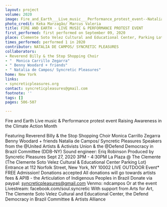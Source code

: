 ```yaml
---
layout: project
volume: 2020
image: Fire_and_Earth___Live_music___Performance_protest_event--Natalia_de_Campos__Syncretic_Pleasures.jpeg
photo_credit: Keka Marzagão/ Marcus Valeria
title: FIRE AND EARTH - LIVE MUSIC & PERFORMANCE PROTEST EVENT
first_performed: first performed on September 09, 2020
place: Clemente Soto Velez Cultural and Educational Center, Parking Lot
times_performed: performed 1 in 2020
contributor: NATALIA DE CAMPOS/ SYNCRETIC PLEASURES
collaborators:
- Reverend Billy & the Stop Shopping Choir
- "  Monica Carrillo Zegarra"
- " Benny Woodard + friends"
- " Natalia de Campos/ Syncretic Pleasures"
home: New York
links:
- syncreticpleasures.org
contact: syncreticpleasures@gmail.com
footnote: ''
tags: []
pages: 506-507

---
```


Fire and Earth
Live music & Performance protest event
Raising Awareness in the Climate Action Month

Featuring
Reverend Billy & the Stop Shopping Choir 
Monica Carrillo Zegarra
Benny Woodard + friends
Natalia de Campos/ Syncretic Pleasures
Speakers from the @United Artists & Activists Union 
& the @Defend Democracy in Brazil Committee (DDB-NY)
Sound engineer: Eriq Robinson
Produced by Syncretic Pleasures
Sept 27, 2020
3PM - 4:30PM
La Plaza @ The Clemente
(The Clemente Soto Velez Cultural & Educational Center Parking Lot)
Entrance at 112 Norfolk Street, New York, NY 10002
LIVE OUTDOOR Event*
FREE Admission! 
Donations accepted
All donations will go towards artists fees & APIB - the Articulation of Indigenous Peoples in Brazil
Donate via paypal: syncreticpleasures@gmail.com
Venmo: ndcampos
Or at the event
Livestream: facebook.com/soul.syncretic
With support from Arts for Art, The Clemente Soto Velez Cultural and Educational Center, the Defend Democracy in Brazil Committee & Artists Alliance
